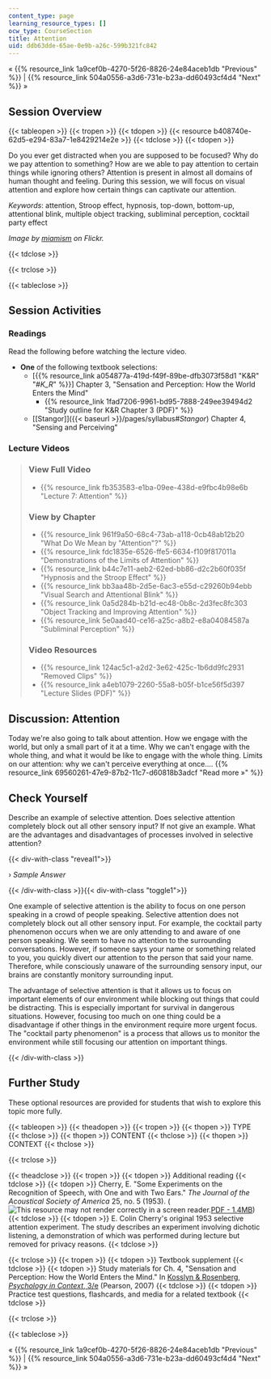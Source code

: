 ```yaml
---
content_type: page
learning_resource_types: []
ocw_type: CourseSection
title: Attention
uid: ddb63dde-65ae-0e9b-a26c-599b321fc842
---
```


« {{% resource_link 1a9cef0b-4270-5f26-8826-24e84aceb1db "Previous" %}} | {{% resource_link 504a0556-a3d6-731e-b23a-dd60493cf4d4 "Next" %}} »

Session Overview
----------------

{{< tableopen >}}
{{< tropen >}}
{{< tdopen >}}
{{< resource b408740e-62d5-e294-83a7-1e8429214e2e >}}
{{< tdclose >}}
{{< tdopen >}}


Do you ever get distracted when you are supposed to be focused? Why do we pay attention to something? How are we able to pay attention to certain things while ignoring others? Attention is present in almost all domains of human thought and feeling. During this session, we will focus on visual attention and explore how certain things can captivate our attention.

_Keywords_: attention, Stroop effect, hypnosis, top-down, bottom-up, attentional blink, multiple object tracking, subliminal perception, cocktail party effect

_Image by [miamism](http://www.flickr.com/photos/miamism/) on Flickr._


{{< tdclose >}}

{{< trclose >}}

{{< tableclose >}}

Session Activities
------------------

### Readings

Read the following before watching the lecture video.

*   **One** of the following textbook selections:
    *   \[{{% resource_link a054877a-419d-f49f-89be-dfb3073f58d1 "K&R" "#_K_R_" %}}\] Chapter 3, "Sensation and Perception: How the World Enters the Mind"
        *   {{% resource_link 1fad7206-9961-bd95-7888-249ee39494d2 "Study outline for K&R Chapter 3 (PDF)" %}}
    *   [\[Stangor\]]({{< baseurl >}}/pages/syllabus#_Stangor_) Chapter 4, "Sensing and Perceiving"

### Lecture Videos

> ### View Full Video
> 
> *   {{% resource_link fb353583-e1ba-09ee-438d-e9fbc4b98e6b "Lecture 7: Attention" %}}
> 
> ### View by Chapter
> 
> *   {{% resource_link 961f9a50-68c4-73ab-a118-0cb48ab12b20 "What Do We Mean by \"Attention\"?" %}}
> *   {{% resource_link fdc1835e-6526-ffe5-6634-f109f817011a "Demonstrations of the Limits of Attention" %}}
> *   {{% resource_link b44c7e11-aeb2-62ed-bb86-d2c2b60f035f "Hypnosis and the Stroop Effect" %}}
> *   {{% resource_link bb3aa48b-2d5e-6ac3-e55d-c29260b94ebb "Visual Search and Attentional Blink" %}}
> *   {{% resource_link 0a5d284b-b21d-ec48-0b8c-2d3fec8fc303 "Object Tracking and Improving Attention" %}}
> *   {{% resource_link 5e0aad40-ce16-a25c-a8b2-e8a04084587a "Subliminal Perception" %}}
> 
> ### Video Resources
> 
> *   {{% resource_link 124ac5c1-a2d2-3e62-425c-1b6dd9fc2931 "Removed Clips" %}}
> *   {{% resource_link a4eb1079-2260-55a8-b05f-b1ce56f5d397 "Lecture Slides (PDF)" %}}

Discussion: Attention
---------------------

Today we're also going to talk about attention. How we engage with the world, but only a small part of it at a time. Why we can't engage with the whole thing, and what it would be like to engage with the whole thing. Limits on our attention: why we can't perceive everything at once.... {{% resource_link 69560261-47e9-87b2-11c7-d60818b3adcf "Read more »" %}}

Check Yourself
--------------

Describe an example of selective attention. Does selective attention completely block out all other sensory input? If not give an example. What are the advantages and disadvantages of processes involved in selective attention?

{{< div-with-class "reveal1">}}

› _Sample Answer_

{{< /div-with-class >}}{{< div-with-class "toggle1">}}

One example of selective attention is the ability to focus on one person speaking in a crowd of people speaking. Selective attention does not completely block out all other sensory input. For example, the cocktail party phenomenon occurs when we are only attending to and aware of one person speaking. We seem to have no attention to the surrounding conversations. However, if someone says your name or something related to you, you quickly divert our attention to the person that said your name. Therefore, while consciously unaware of the surrounding sensory input, our brains are constantly monitory surrounding input.

The advantage of selective attention is that it allows us to focus on important elements of our environment while blocking out things that could be distracting. This is especially important for survival in dangerous situations. However, focusing too much on one thing could be a disadvantage if other things in the environment require more urgent focus. The "cocktail party phenomenon" is a process that allows us to monitor the environment while still focusing our attention on important things.

{{< /div-with-class >}}

Further Study
-------------

These optional resources are provided for students that wish to explore this topic more fully.

{{< tableopen >}}
{{< theadopen >}}
{{< tropen >}}
{{< thopen >}}
TYPE
{{< thclose >}}
{{< thopen >}}
CONTENT
{{< thclose >}}
{{< thopen >}}
CONTEXT
{{< thclose >}}

{{< trclose >}}

{{< theadclose >}}
{{< tropen >}}
{{< tdopen >}}
Additional reading
{{< tdclose >}}
{{< tdopen >}}
Cherry, E. "Some Experiments on the Recognition of Speech, with One and with Two Ears." _The Journal of the Acoustical Society of America_ 25, no. 5 (1953). (![This resource may not render correctly in a screen reader.](/images/inacessible.gif)[PDF - 1.4MB](http://www.ee.columbia.edu/~dpwe/papers/Cherry53-cpe.pdf))
{{< tdclose >}}
{{< tdopen >}}
E. Colin Cherry's original 1953 selective attention experiment. The study describes an experiment involving dichotic listening, a demonstration of which was performed during lecture but removed for privacy reasons.
{{< tdclose >}}

{{< trclose >}}
{{< tropen >}}
{{< tdopen >}}
Textbook supplement
{{< tdclose >}}
{{< tdopen >}}
Study materials for Ch. 4, "Sensation and Perception: How the World Enters the Mind." In [Kosslyn & Rosenberg, _Psychology in Context_, 3/e](http://www.pearsonhighered.com/educator/product/Fundamentals-of-Psychology-in-Context/9780205507573.page) (Pearson, 2007)
{{< tdclose >}}
{{< tdopen >}}
Practice test questions, flashcards, and media for a related textbook
{{< tdclose >}}

{{< trclose >}}

{{< tableclose >}}

« {{% resource_link 1a9cef0b-4270-5f26-8826-24e84aceb1db "Previous" %}} | {{% resource_link 504a0556-a3d6-731e-b23a-dd60493cf4d4 "Next" %}} »